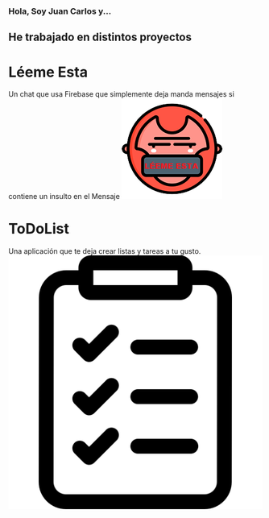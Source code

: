 ### Hola, Soy Juan Carlos y...

<!--
**JuankaEsMa/JuankaEsMa** is a ✨ _special_ ✨ repository because its `README.md` (this file) appears on your GitHub profile.

Here are some ideas to get you started:

- 🔭 I’m currently working on ...
- 🌱 I’m currently learning ...
- 👯 I’m looking to collaborate on ...
- 🤔 I’m looking for help with ...
- 💬 Ask me about ...
- 📫 How to reach me: ...
- 😄 Pronouns: ...
- ⚡ Fun fact: ...
-->
## He trabajado en distintos proyectos
# Léeme Esta
Un chat que usa Firebase que simplemente deja manda mensajes si contiene un insulto en el Mensaje
<img src="icono_app.png"/>
# ToDoList
Una aplicación que te deja crear listas y tareas a tu gusto.
<img src="ToDoListIcono.png"/>
